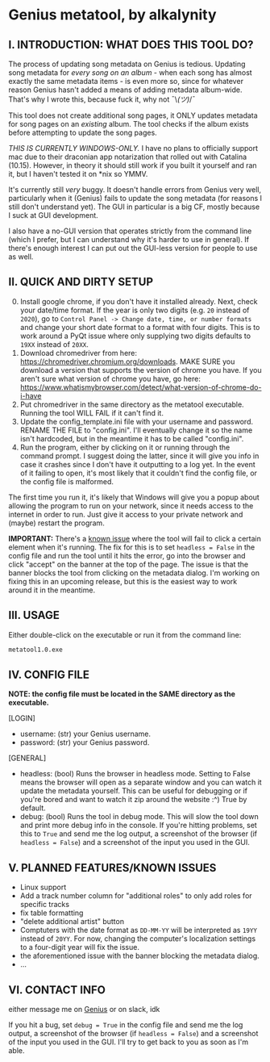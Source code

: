 # Genius metatool, by alkalynity

## I. INTRODUCTION: WHAT DOES THIS TOOL DO?

The process of updating song metadata on Genius is tedious. Updating song metadata for *every song on an album* - when each song has almost exactly the same metadata items - is even more so, since for whatever reason Genius hasn't added a means of adding metadata album-wide. That's why I wrote this, because fuck it, why not ¯\\_(ツ)_/¯

This tool does not create additional song pages, it ONLY updates metadata for song pages on an *existing* album. The tool checks if the album exists before attempting to update the song pages.

*THIS IS CURRENTLY WINDOWS-ONLY.* I have no plans to officially support mac due to their draconian app notarization that rolled out with Catalina (10.15). However, in theory it should still work if you built it yourself and ran it, but I haven't tested it on \*nix so YMMV.

It's currently still *very* buggy. It doesn't handle errors from Genius very well, particularly when it (Genius) fails to update the song metadata (for reasons I still don't understand yet). The GUI in particular is a big CF, mostly because I suck at GUI development.

I also have a no-GUI version that operates strictly from the command line (which I prefer, but I can understand why it's harder to use in general). If there's enough interest I can put out the GUI-less version for people to use as well.

## II. QUICK AND DIRTY SETUP
0. Install google chrome, if you don't have it installed already. Next, check your date/time format. If the year is only two digits (e.g. `20` instead of `2020`), go to `Control Panel -> Change date, time, or number formats` and change your short date format to a format with four digits. This is to work around a PyQt issue where only supplying two digits defaults to `19XX` instead of `20XX`.
1. Download chromedriver from here: https://chromedriver.chromium.org/downloads. MAKE SURE you download a version that supports the version of chrome you have. If you aren't sure what version of chrome you have, go here: https://www.whatismybrowser.com/detect/what-version-of-chrome-do-i-have
2. Put chromedriver in the same directory as the metatool executable. Running the tool WILL FAIL if it can't find it.
3. Update the config_template.ini file with your username and password. RENAME THE FILE to "config.ini". I'll eventually change it so the name isn't hardcoded, but in the meantime it has to be called "config.ini".
4. Run the program, either by clicking on it or running through the command prompt. I suggest doing the latter, since it will give you info in case it crashes since I don't have it outputting to a log yet. In the event of it failing to open, it's most likely that it couldn't find the config file, or the config file is malformed.

The first time you run it, it's likely that Windows will give you a popup about allowing the program to run on your network, since it needs access to the internet in order to run. Just give it access to your private network and (maybe) restart the program.

**IMPORTANT:** There's a [known issue](https://github.com/Alkalynity/geniusmetatool/issues/1) where the tool will fail to click a certain element when it's running. The fix for this is to set `headless = False` in the config file and run the tool until it hits the error, go into the browser and click "accept" on the banner at the top of the page. The issue is that the banner blocks the tool from clicking on the metadata dialog. I'm working on fixing this in an upcoming release, but this is the easiest way to work around it in the meantime.

## III. USAGE

Either double-click on the executable or run it from the command line:
```sh
metatool1.0.exe
```

## IV. CONFIG FILE
**NOTE: the config file must be located in the SAME directory as the executable.**

[LOGIN]
* username: (str) your Genius username.
* password: (str) your Genius password.

[GENERAL]
* headless: (bool) Runs the browser in headless mode. Setting to False means the browser will open as a separate window and you can watch it update the metadata yourself. This can be useful for debugging or if you're bored and want to watch it zip around the website :^) True by default.
* debug: (bool) Runs the tool in debug mode. This will slow the tool down and print more debug info in the console. If you're hitting problems, set this to `True` and send me the log output, a screenshot of the browser (if `headless = False`) and a screenshot of the input you used in the GUI.

## V. PLANNED FEATURES/KNOWN ISSUES
* Linux support
* Add a track number column for "additional roles" to only add roles for specific tracks
* fix table formatting
* "delete additional artist" button
* Comptuters with the date format as `DD-MM-YY` will be interpreted as `19YY` instead of `20YY`. For now, changing the computer's localization settings to a four-digit year will fix the issue.
* the aforementioned issue with the banner blocking the metadata dialog.
* ...

## VI. CONTACT INFO
either message me on [Genius](https://genius.com/Alkalynity) or on slack, idk

If you hit a bug, set `debug = True` in the config file and send me the log output, a screenshot of the browser (if `headless = False`) and a screenshot of the input you used in the GUI. I'll try to get back to you as soon as I'm able.
